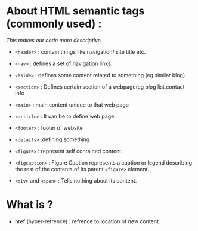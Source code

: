 # About HTML semantic tags (commonly used) :

*This makes our code more descriptive.*


+ `<header>` : contain things like navigation/ site title etc.

+ `<nav>` : defines a set of navigation links.

+ `<aside>` : defines some content related to something (eg similar blog) 

+ `<section>` : Defines certain section of a webpage(eg blog list,contact info 

+ `<main>` : main content unique to that web page

+ `<article>` : It can be to define web page.

+ `<footer>` : footer of website

+ `<details>` :defining something

+ `<figure>` : represent self contained content.

+ `<figcaption>` : Figure Caption represents a caption or legend describing the rest of the contents of its parent `<figure>` element.

+ `<div>` and `<span>` : Tells nothing about its content.


# What is ?

+ href (hyper-refrence) : refrence to location of new content.